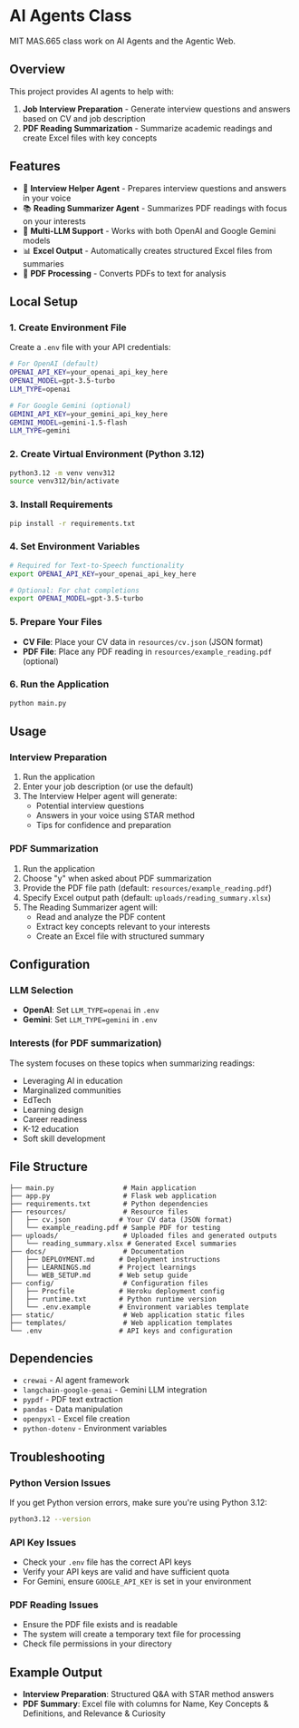 # AI Agents Class
MIT MAS.665 class work on AI Agents and the Agentic Web.

## Overview
This project provides AI agents to help with:
1. **Job Interview Preparation** - Generate interview questions and answers based on CV and job description
2. **PDF Reading Summarization** - Summarize academic readings and create Excel files with key concepts

## Features
- 🤖 **Interview Helper Agent** - Prepares interview questions and answers in your voice
- 📚 **Reading Summarizer Agent** - Summarizes PDF readings with focus on your interests
- 🔧 **Multi-LLM Support** - Works with both OpenAI and Google Gemini models
- 📊 **Excel Output** - Automatically creates structured Excel files from summaries
- 📄 **PDF Processing** - Converts PDFs to text for analysis

## Local Setup

### 1. Create Environment File
Create a `.env` file with your API credentials:

```bash
# For OpenAI (default)
OPENAI_API_KEY=your_openai_api_key_here
OPENAI_MODEL=gpt-3.5-turbo
LLM_TYPE=openai

# For Google Gemini (optional)
GEMINI_API_KEY=your_gemini_api_key_here
GEMINI_MODEL=gemini-1.5-flash
LLM_TYPE=gemini
```

### 2. Create Virtual Environment (Python 3.12)
```bash
python3.12 -m venv venv312
source venv312/bin/activate
```

### 3. Install Requirements
```bash
pip install -r requirements.txt
```

### 4. Set Environment Variables
```bash
# Required for Text-to-Speech functionality
export OPENAI_API_KEY=your_openai_api_key_here

# Optional: For chat completions
export OPENAI_MODEL=gpt-3.5-turbo
```

### 5. Prepare Your Files
- **CV File**: Place your CV data in `resources/cv.json` (JSON format)
- **PDF File**: Place any PDF reading in `resources/example_reading.pdf` (optional)

### 6. Run the Application
```bash
python main.py
```

## Usage

### Interview Preparation
1. Run the application
2. Enter your job description (or use the default)
3. The Interview Helper agent will generate:
   - Potential interview questions
   - Answers in your voice using STAR method
   - Tips for confidence and preparation

### PDF Summarization
1. Run the application
2. Choose "y" when asked about PDF summarization
3. Provide the PDF file path (default: `resources/example_reading.pdf`)
4. Specify Excel output path (default: `uploads/reading_summary.xlsx`)
5. The Reading Summarizer agent will:
   - Read and analyze the PDF content
   - Extract key concepts relevant to your interests
   - Create an Excel file with structured summary

## Configuration

### LLM Selection
- **OpenAI**: Set `LLM_TYPE=openai` in `.env`
- **Gemini**: Set `LLM_TYPE=gemini` in `.env`

### Interests (for PDF summarization)
The system focuses on these topics when summarizing readings:
- Leveraging AI in education
- Marginalized communities
- EdTech
- Learning design
- Career readiness
- K-12 education
- Soft skill development

## File Structure
```
├── main.py                 # Main application
├── app.py                  # Flask web application
├── requirements.txt        # Python dependencies
├── resources/              # Resource files
│   ├── cv.json            # Your CV data (JSON format)
│   └── example_reading.pdf # Sample PDF for testing
├── uploads/                # Uploaded files and generated outputs
│   └── reading_summary.xlsx # Generated Excel summaries
├── docs/                   # Documentation
│   ├── DEPLOYMENT.md      # Deployment instructions
│   ├── LEARNINGS.md       # Project learnings
│   └── WEB_SETUP.md       # Web setup guide
├── config/                 # Configuration files
│   ├── Procfile           # Heroku deployment config
│   ├── runtime.txt        # Python runtime version
│   └── .env.example       # Environment variables template
├── static/                 # Web application static files
├── templates/              # Web application templates
└── .env                   # API keys and configuration
```

## Dependencies
- `crewai` - AI agent framework
- `langchain-google-genai` - Gemini LLM integration
- `pypdf` - PDF text extraction
- `pandas` - Data manipulation
- `openpyxl` - Excel file creation
- `python-dotenv` - Environment variables

## Troubleshooting

### Python Version Issues
If you get Python version errors, make sure you're using Python 3.12:
```bash
python3.12 --version
```

### API Key Issues
- Check your `.env` file has the correct API keys
- Verify your API keys are valid and have sufficient quota
- For Gemini, ensure `GOOGLE_API_KEY` is set in your environment

### PDF Reading Issues
- Ensure the PDF file exists and is readable
- The system will create a temporary text file for processing
- Check file permissions in your directory

## Example Output
- **Interview Preparation**: Structured Q&A with STAR method answers
- **PDF Summary**: Excel file with columns for Name, Key Concepts & Definitions, and Relevance & Curiosity